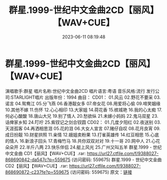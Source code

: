 ﻿---
title: 群星.1999-世纪中文金曲2CD【丽风】【WAV+CUE】
date: 2023-06-11 08:19:48
categories: WAV车载音乐、镜像
tags: 华语中文
---
# 群星.1999-世纪中文金曲2CD【丽风】【WAV+CUE】

演唱歌手:群星
唱片名称:世纪中文金曲2CD
唱片语言:粤语
音乐风格:流行
发行公司:STARLIGHT唱片
出版年份：1994
曲目：
CD01：
01.风云
02.野花不要采
03.诺言
04.鸳鸯江
05.分飞燕
06.香港靓女多
07.帝女花
08.用爱将心偷
09.啼笑姻缘
10.其他不嫁
11.伤怀
12.心心相印
13.大家姐
14.荷花香
15.槟城艳
16.我的心太痴
17.何必心酸酸
18.唐山大兄
19.别了情人
20.愁欲纵
21.未嫁小妈妈
22.鬼马双星
23.话俾家乡知
24.叮咛
25.紫钗记之剑合钗圆
CD02：
01.几度夕阳红
02.夜送别
03.天涯孤客
04.再洒相思泪
05.花的泪
06.大女人宣言
07.赌仔自叹
08.花月良宵
09.成日扮靓
10.财星拱照
11.亲情
12.娥姐卖粉果
13.打雀英雄传
14.红豆相思
15.心底的情人
16.新浪子回头
17.青梅竹马
18.共你双双对对
19.十一哥
20.网中人
21.心花朵朵开
22.半斤八两
23.快乐伴侣
24.艇上风光
25.广州又叫五羊
群星.1999 - 世纪中文金曲 CD1【丽风】【WAV+CUE】.rar: https://url27.ctfile.com/f/9388027-868690842-da547c?p=559675
(访问密码: 559675)
群星.1999 - 世纪中文金曲 CD2【丽风】【WAV+CUE】.rar: https://url27.ctfile.com/f/9388027-868690872-c237fe?p=559675
(访问密码: 559675)
原文：[链接](https://blog.sina.com.cn/s/blog_1647c7e76010312aa.html)